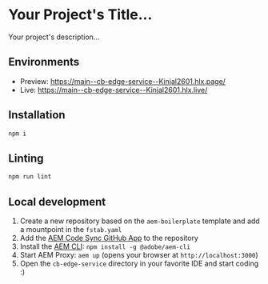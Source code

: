 # Your Project's Title...
Your project's description...

## Environments
- Preview: https://main--cb-edge-service--Kinjal2601.hlx.page/
- Live: https://main--cb-edge-service--Kinjal2601.hlx.live/

## Installation

```sh
npm i
```

## Linting

```sh
npm run lint
```

## Local development

1. Create a new repository based on the `aem-boilerplate` template and add a mountpoint in the `fstab.yaml`
1. Add the [AEM Code Sync GitHub App](https://github.com/apps/aem-code-sync) to the repository
1. Install the [AEM CLI](https://github.com/adobe/helix-cli): `npm install -g @adobe/aem-cli`
1. Start AEM Proxy: `aem up` (opens your browser at `http://localhost:3000`)
1. Open the `cb-edge-service` directory in your favorite IDE and start coding :)
